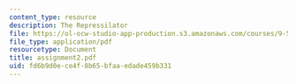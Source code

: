 ```yaml
---
content_type: resource
description: The Repressilator
file: https://ol-ocw-studio-app-production.s3.amazonaws.com/courses/9-530-cellular-and-molecular-computation-spring-2000/fd6b9d0ece4f8b65bfaaedade459b331_assignment2.pdf
file_type: application/pdf
resourcetype: Document
title: assignment2.pdf
uid: fd6b9d0e-ce4f-8b65-bfaa-edade459b331
---
```

